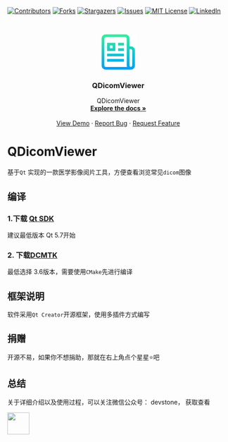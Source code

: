 <!-- PROJECT SHIELDS -->
<!--
*** I'm using markdown "reference style" links for readability.
*** Reference links are enclosed in brackets [ ] instead of parentheses ( ).
*** See the bottom of this document for the declaration of the reference variables
*** for contributors-url, forks-url, etc. This is an optional, concise syntax you may use.
*** https://www.markdownguide.org/basic-syntax/#reference-style-links
-->
[![Contributors][contributors-shield]][contributors-url]
[![Forks][forks-shield]][forks-url]
[![Stargazers][stars-shield]][stars-url]
[![Issues][issues-shield]][issues-url]
[![MIT License][license-shield]][license-url]
[![LinkedIn][linkedin-shield]][linkedin-url]

<!-- PROJECT LOGO -->
<br />
<p align="center">
  <a href="https://github.com/kevinlq/QDicomViewer">
    <img src="screen/logo.png" alt="Logo" width="80" height="80">
  </a>

  <h3 align="center">QDicomViewer</h3>

  <p align="center">
    QDicomViewer
    <br />
    <a href="https://github.com/kevinlq/QDicomViewer"><strong>Explore the docs »</strong></a>
    <br />
    <br />
    <a href="https://github.com/kevinlq/QDicomViewer">View Demo</a>
    ·
    <a href="https://github.com/kevinlq/QDicomViewer/issues">Report Bug</a>
    ·
    <a href="https://github.com/kevinlq/QDicomViewer/issues">Request Feature</a>
  </p>
</p>

# QDicomViewer

基于`Qt` 实现的一款医学影像阅片工具，方便查看浏览常见`dicom`图像


## 编译

### 1.下载 [Qt SDK](https://download.qt.io/archive/qt/)

建议最低版本 Qt 5.7开始

### 2. 下载[DCMTK](https://dicom.offis.de/dcmtk.php.en)

最低选择 3.6版本，需要使用`CMake`先进行编译

## 框架说明

软件采用`Qt Creator`开源框架，使用多插件方式编写


## 捐赠

开源不易，如果你不想捐助，那就在右上角点个星星⭐吧


## 总结

关于详细介绍以及使用过程，可以关注微信公众号： devstone， 获取查看

<img src="screen/myCode.png" width="50" height="50">


<!-- MARKDOWN LINKS & IMAGES -->
<!-- https://www.markdownguide.org/basic-syntax/#reference-style-links -->
[contributors-shield]: https://img.shields.io/github/contributors/kevinlq/QDicomViewer.svg?style=for-the-badge
[contributors-url]: https://github.com/kevinlq/QDicomViewer/graphs/contributors
[forks-shield]: https://img.shields.io/github/forks/kevinlq/QDicomViewer.svg?style=for-the-badge
[forks-url]: https://github.com/kevinlq/QDicomViewer/network/members
[stars-shield]: https://img.shields.io/github/stars/kevinlq/QDicomViewer.svg?style=for-the-badge
[stars-url]: https://github.com/kevinlq/QDicomViewer/stargazers
[issues-shield]: https://img.shields.io/github/issues/kevinlq/QDicomViewer.svg?style=for-the-badge
[issues-url]: https://github.com/kevinlq/QDicomViewer/issues
[license-shield]: https://img.shields.io/github/license/kevinlq/QDicomViewer.svg?style=for-the-badge
[license-url]: https://github.com/kevinlq/QDicomViewer/blob/master/LICENSE.txt
[linkedin-shield]: https://img.shields.io/badge/-LinkedIn-black.svg?style=for-the-badge&logo=linkedin&colorB=555
[linkedin-url]: https://linkedin.com/in/kevinlq

